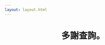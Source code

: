 ```yaml
---
layout: layout.html
---
```

<html>
  <head>
    <title>
    contact us
    </title>
  </head>
  <body>

# <center>多謝查詢。</center>

</body>
</html>
